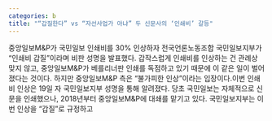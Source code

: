 ```yaml
---
categories: b
title: "“갑질한다” vs “자선사업가 아냐” 두 신문사의 ‘인쇄비’ 갈등"
---
```

중앙일보M&P가 국민일보 인쇄비를 30% 인상하자 전국언론노동조합 국민일보지부가 “인쇄비 갑질”이라며 비판 성명을 발표했다. 갑작스럽게 인쇄비를 인상하는 건 관례상 맞지 않고, 중앙일보M&P가 베를리너판 인쇄를 독점하고 있기 때문에 이 같은 일이 벌어졌다는 것이다. 하지만 중앙일보M&P 측은 “불가피한 인상”이라는 입장이다.이번 인쇄비 인상은 19일 자 국민일보지부 성명을 통해 알려졌다. 당초 국민일보는 자체적으로 신문을 인쇄했으나, 2018년부터 중앙일보M&P에 대쇄를 맡기고 있다. 국민일보지부는 이번 인상을 “갑질”로 규정하고